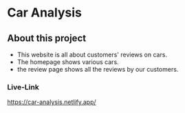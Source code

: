 
# Car Analysis



## About this project

* This website is all about customers' reviews on cars.
* The homepage shows various cars.
* the review page shows all the reviews by our customers.



### Live-Link
https://car-analysis.netlify.app/





















